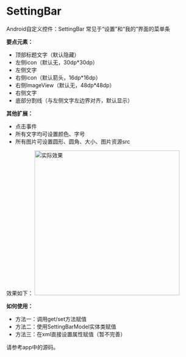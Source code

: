 # SettingBar
Android自定义控件：SettingBar
常见于“设置”和“我的”界面的菜单条


**要点元素：**

* 顶部标题文字（默认隐藏）
* 左侧icon（默认无，30dp*30dp）
* 左侧文字
* 右侧icon（默认箭头，16dp*16dp）
* 右侧ImageView（默认无，48dp*48dp）
* 右侧文字
* 底部分割线（与左侧文字左边界对齐，默认显示）

**其他扩展：**

* 点击事件
* 所有文字均可设置颜色、字号
* 所有图片可设置圆形、圆角、大小、图片资源src


效果如下：
<img width="380px" src="http://img.blog.csdn.net/20170210205958851?watermark/2/text/aHR0cDovL2Jsb2cuY3Nkbi5uZXQvU2tpcHBlcktldmlu/font/5a6L5L2T/fontsize/400/fill/I0JBQkFCMA==/dissolve/70/gravity/SouthEast" alt="实际效果" >


**如何使用：**
* 方法一：调用get/set方法赋值
* 方法二：使用SettingBarModel实体类赋值
* 方法三：在xml直接设置属性赋值（暂不完善）

请参考app中的源码。
